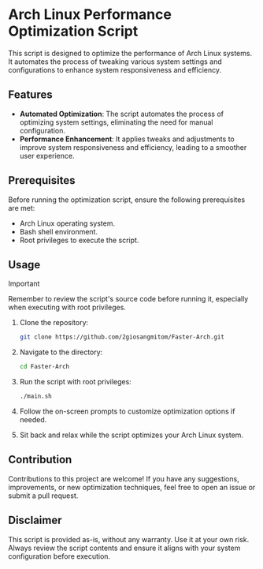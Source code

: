 # Arch Linux Performance Optimization Script

This script is designed to optimize the performance of Arch Linux systems. It automates the process of tweaking various system settings and configurations to enhance system responsiveness and efficiency.

## Features

- **Automated Optimization**: The script automates the process of optimizing system settings, eliminating the need for manual configuration.
- **Performance Enhancement**: It applies tweaks and adjustments to improve system responsiveness and efficiency, leading to a smoother user experience.

## Prerequisites

Before running the optimization script, ensure the following prerequisites are met:

- Arch Linux operating system.
- Bash shell environment.
- Root privileges to execute the script.

## Usage
> [!IMPORTANT]
> Remember to review the script's source code before running it, especially when executing with root privileges.

1. Clone the repository:

   ```bash
   git clone https://github.com/2giosangmitom/Faster-Arch.git
   ```

2. Navigate to the directory:

   ```bash
   cd Faster-Arch
   ```

3. Run the script with root privileges:

   ```bash
   ./main.sh
   ```

4. Follow the on-screen prompts to customize optimization options if needed.

5. Sit back and relax while the script optimizes your Arch Linux system.

## Contribution

Contributions to this project are welcome! If you have any suggestions, improvements, or new optimization techniques, feel free to open an issue or submit a pull request.

## Disclaimer

This script is provided as-is, without any warranty. Use it at your own risk. Always review the script contents and ensure it aligns with your system configuration before execution.
